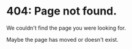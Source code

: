 # 404: Page not found.
We couldn't find the page you were looking for.

Maybe the page has moved or doesn't exist.
